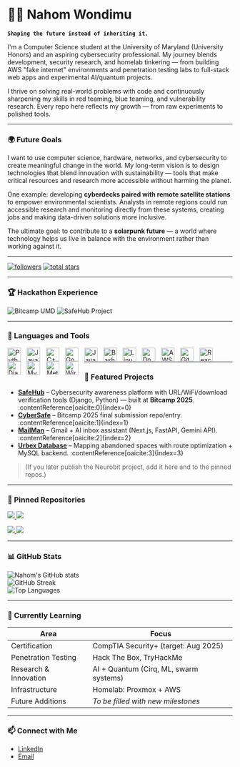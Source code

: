 # 🏄‍♂️ Nahom Wondimu  

**`Shaping the future instead of inheriting it.`**

I'm a Computer Science student at the University of Maryland (University Honors) and an aspiring cybersecurity professional. My journey blends development, security research, and homelab tinkering — from building AWS "fake internet" environments and penetration testing labs to full-stack web apps and experimental AI/quantum projects.  

I thrive on solving real-world problems with code and continuously sharpening my skills in red teaming, blue teaming, and vulnerability research. Every repo here reflects my growth — from raw experiments to polished tools.  

---

### 🌍 Future Goals  

I want to use computer science, hardware, networks, and cybersecurity to create meaningful change in the world. My long-term vision is to design technologies that blend innovation with sustainability — tools that make critical resources and research more accessible without harming the planet.  

One example: developing **cyberdecks paired with remote satellite stations** to empower environmental scientists. Analysts in remote regions could run accessible research and monitoring directly from these systems, creating jobs and making data-driven solutions more inclusive.  

The ultimate goal: to contribute to a **solarpunk future** — a world where technology helps us live in balance with the environment rather than working against it.  

---

<p align="left">
   <a href="https://github.com/NahomWondimu?tab=followers">
      <img alt="followers" title="Follow me on GitHub" src="https://custom-icon-badges.demolab.com/github/followers/NahomWondimu?color=236ad3&labelColor=1155ba&style=for-the-badge&logo=person-add&label=Follow&logoColor=white"/></a>
   <a href="https://github.com/NahomWondimu?tab=repositories&sort=stargazers">
      <img alt="total stars" title="Total stars on GitHub" src="https://custom-icon-badges.demolab.com/github/stars/NahomWondimu?color=55960c&style=for-the-badge&labelColor=488207&logo=star"/></a>
</p>

---

### 🏆 Hackathon Experience  

<p align="left">
   <img alt="Bitcamp UMD" src="https://img.shields.io/badge/Bitcamp%202025-Hackathon-orange?style=for-the-badge&logo=hackthebox&logoColor=white" />
   <img alt="SafeHub Project" src="https://img.shields.io/badge/SafeHub%20-%20Cybersecurity%20Project-blue?style=for-the-badge&logo=django&logoColor=white" />
</p>

---

### 🧰 Languages and Tools  

<img align="left" alt="Python" width="30px" style="padding-right:10px;" src="https://cdn.jsdelivr.net/gh/devicons/devicon/icons/python/python-original.svg"/>
<img align="left" alt="Java" width="30px" style="padding-right:10px;" src="https://cdn.jsdelivr.net/gh/devicons/devicon/icons/java/java-original.svg"/>
<img align="left" alt="C++" width="30px" style="padding-right:10px;" src="https://cdn.jsdelivr.net/gh/devicons/devicon/icons/cplusplus/cplusplus-original.svg"/>
<img align="left" alt="Go" width="30px" style="padding-right:10px;" src="https://cdn.jsdelivr.net/gh/devicons/devicon/icons/go/go-original.svg"/>
<img align="left" alt="JavaScript" width="30px" style="padding-right:10px;" src="https://cdn.jsdelivr.net/gh/devicons/devicon/icons/javascript/javascript-original.svg"/>
<img align="left" alt="Bash" width="30px" style="padding-right:10px;" src="https://cdn.jsdelivr.net/gh/devicons/devicon/icons/bash/bash-original.svg"/>
<img align="left" alt="Linux" width="30px" style="padding-right:10px;" src="https://cdn.jsdelivr.net/gh/devicons/devicon/icons/linux/linux-original.svg"/>
<img align="left" alt="Docker" width="30px" style="padding-right:10px;" src="https://cdn.jsdelivr.net/gh/devicons/devicon/icons/docker/docker-original.svg"/>
<img align="left" alt="AWS" width="30px" style="padding-right:10px;" src="https://cdn.jsdelivr.net/gh/devicons/devicon/icons/amazonwebservices/amazonwebservices-original.svg"/>
<img align="left" alt="Git" width="30px" style="padding-right:10px;" src="https://cdn.jsdelivr.net/gh/devicons/devicon/icons/git/git-original.svg"/>
<img align="left" alt="React" width="30px" style="padding-right:10px;" src="https://cdn.jsdelivr.net/gh/devicons/devicon/icons/react/react-original.svg"/>
<img align="left" alt="Django" width="30px" style="padding-right:10px;" src="https://cdn.jsdelivr.net/gh/devicons/devicon/icons/django/django-plain.svg"/>
<img align="left" alt="MySQL" width="30px" style="padding-right:10px;" src="https://cdn.jsdelivr.net/gh/devicons/devicon/icons/mysql/mysql-original.svg"/>
<img align="left" alt="Metasploit" width="30px" style="padding-right:10px;" src="https://www.vectorlogo.zone/logos/metasploit/metasploit-icon.svg"/>
<img align="left" alt="Wireshark" width="30px" style="padding-right:10px;" src="https://cdn.jsdelivr.net/gh/devicons/devicon/icons/wireshark/wireshark-original.svg"/>
<br/>

---

### 🚀 Featured Projects  

- [**SafeHub**](https://github.com/NahomWondimu/SafeHub) – Cybersecurity awareness platform with URL/WiFi/download verification tools (Django, Python) — built at **Bitcamp 2025**. :contentReference[oaicite:0]{index=0}  
- [**CyberSafe**](https://github.com/NahomWondimu/CyberSafe) – Bitcamp 2025 final submission repo/entry. :contentReference[oaicite:1]{index=1}  
- [**MailMan**](https://github.com/NahomWondimu/MailManManager) – Gmail + AI inbox assistant (Next.js, FastAPI, Gemini API). :contentReference[oaicite:2]{index=2}  
- [**Urbex Database**](https://github.com/NahomWondimu/UrbexDBApp) – Mapping abandoned spaces with route optimization + MySQL backend. :contentReference[oaicite:3]{index=3}  

> (If you later publish the Neurobit project, add it here and to the pinned repos.)

---

### 📌 Pinned Repositories  

<p align="left">
   <a href="https://github.com/NahomWondimu/SafeHub">
      <img src="https://github-readme-stats.vercel.app/api/pin/?username=NahomWondimu&repo=SafeHub&theme=gruvbox" />
   </a>
   <a href="https://github.com/NahomWondimu/MailManManager">
      <img src="https://github-readme-stats.vercel.app/api/pin/?username=NahomWondimu&repo=MailManManager&theme=gruvbox" />
   </a>
</p>
<p align="left">
   <a href="https://github.com/NahomWondimu/UrbexDBApp">
      <img src="https://github-readme-stats.vercel.app/api/pin/?username=NahomWondimu&repo=UrbexDBApp&theme=gruvbox" />
   </a>
   <a href="https://github.com/NahomWondimu/PacketToCsv">
      <img src="https://github-readme-stats.vercel.app/api/pin/?username=NahomWondimu&repo=PacketToCsv&theme=gruvbox" />
   </a>
</p>


---

### 📊 GitHub Stats  

![Nahom's GitHub stats](https://github-readme-stats.vercel.app/api?username=NahomWondimu&show_icons=true&theme=gruvbox)  
![GitHub Streak](https://streak-stats.demolab.com?user=NahomWondimu&theme=gruvbox&border_radius=4.5)  
![Top Languages](https://github-readme-stats.vercel.app/api/top-langs/?username=NahomWondimu&layout=compact&theme=gruvbox)  

---

### 🌱 Currently Learning  

| Area                  | Focus                                    |
|------------------------|------------------------------------------|
| Certification          | CompTIA Security+ (target: Aug 2025)    |
| Penetration Testing    | Hack The Box, TryHackMe                 |
| Research & Innovation  | AI + Quantum (Cirq, ML, swarm systems)  |
| Infrastructure         | Homelab: Proxmox + AWS                  |
| Future Additions       | *To be filled with new milestones*       |

---

### 📫 Connect with Me  
- [LinkedIn](#)  
- [Email](#)  
